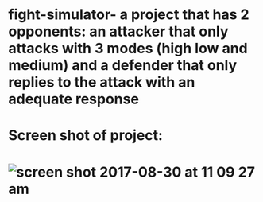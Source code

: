 # fight-simulator- a project that has 2 opponents: an attacker that only attacks with 3 modes (high low and medium) and a defender that only replies to the attack with an adequate response 
# Screen shot of project:
# ![screen shot 2017-08-30 at 11 09 27 am](https://user-images.githubusercontent.com/15253336/30835953-911aa128-a218-11e7-9a53-29f406b876f1.png)

